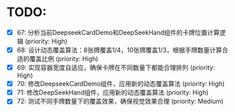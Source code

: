# TODO:

- [x] 67: 分析当前DeepseekCardDemo和DeepSeekHand组件的卡牌位置计算逻辑 (priority: High)
- [x] 68: 设计动态覆盖算法：8张牌覆盖1/4，10张牌覆盖1/3，根据手牌数量计算合适的覆盖比例 (priority: High)
- [x] 69: 实现容器宽度自适应，确保卡牌在不同数量下都能合理排列 (priority: High)
- [x] 70: 修改DeepseekCardDemo组件，应用新的动态覆盖算法 (priority: High)
- [x] 71: 修改DeepSeekHand组件，应用新的动态覆盖算法 (priority: High)
- [x] 72: 测试不同手牌数量下的覆盖效果，确保视觉效果合理 (priority: Medium)
